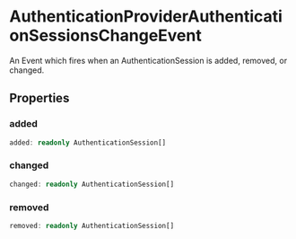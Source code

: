 # AuthenticationProviderAuthenticationSessionsChangeEvent

An Event which fires when an AuthenticationSession is added, removed, or changed.

## Properties

### added

```typescript
added: readonly AuthenticationSession[]
```

### changed

```typescript
changed: readonly AuthenticationSession[]
```

### removed

```typescript
removed: readonly AuthenticationSession[]
```

[AuthenticationSession]: AuthenticationSession.md

